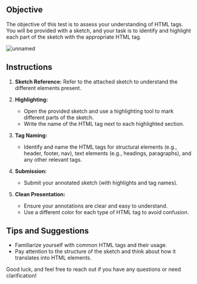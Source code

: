 
## Objective

The objective of this test is to assess your understanding of HTML tags. You will be provided with a sketch, and your task is to identify and highlight each part of the sketch with the appropriate HTML tag.
 
 ![unnamed](https://github.com/0marwa0/HTML-CSS-daily-missions/assets/14044653/e951a738-443e-4a02-ade7-562e17fb13e1)
## Instructions

1. **Sketch Reference:** Refer to the attached sketch to understand the different elements present.

2. **Highlighting:**
   - Open the provided sketch and use a highlighting tool to mark different parts of the sketch.
   - Write the name of the HTML tag next to each highlighted section.

3. **Tag Naming:**
   - Identify and name the HTML tags for structural elements (e.g., header, footer, nav), text elements (e.g., headings, paragraphs), and any other relevant tags.

4. **Submission:**
   - Submit your annotated sketch (with highlights and tag names).

5. **Clean Presentation:**
   - Ensure your annotations are clear and easy to understand.
   - Use a different color for each type of HTML tag to avoid confusion.


## Tips and Suggestions

- Familiarize yourself with common HTML tags and their usage.
- Pay attention to the structure of the sketch and think about how it translates into HTML elements.


Good luck, and feel free to reach out if you have any questions or need clarification!

